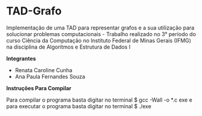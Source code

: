 # TAD-Grafo
Implementação de uma TAD para representar grafos e a sua utilização para solucionar problemas computacionais - Trabalho realizado no 3° período do curso Ciência da Computação no Instituto Federal de Minas Gerais (IFMG) na disciplina de Algoritmos e Estrutura de Dados I

**Integrantes**

   * Renata Caroline Cunha
   * Ana Paula Fernandes Souza

**Instruções Para Compilar**

Para compilar o programa basta digitar no terminal $ gcc -Wall -o *.c exe e para executar o programa basta digitar no terminal $ ./exe 
